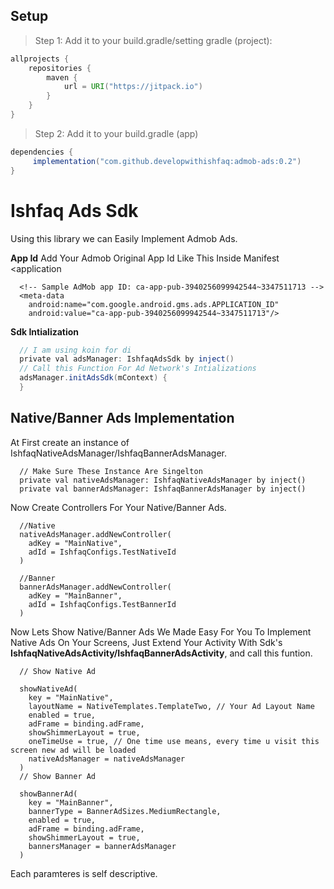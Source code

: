 ## Setup
> Step 1: Add it to your build.gradle/setting gradle (project):
```gradle
allprojects {
    repositories {
        maven {
            url = URI("https://jitpack.io")
        }
    }
}
```
> Step 2: Add it to your build.gradle (app)

```gradle
dependencies {
     implementation("com.github.developwithishfaq:admob-ads:0.2")
}
```

# Ishfaq Ads Sdk
Using this library we can Easily Implement Admob Ads.

**App Id**
Add Your Admob Original App Id Like This Inside Manifest <application 
```
  <!-- Sample AdMob app ID: ca-app-pub-3940256099942544~3347511713 -->
  <meta-data
    android:name="com.google.android.gms.ads.APPLICATION_ID"
    android:value="ca-app-pub-3940256099942544~3347511713"/>
```


**Sdk Intialization**
```gradle
  // I am using koin for di
  private val adsManager: IshfaqAdsSdk by inject()
  // Call this Function For Ad Network's Intializations
  adsManager.initAdsSdk(mContext) {
  }
```
## Native/Banner Ads Implementation
At First create an instance of IshfaqNativeAdsManager/IshfaqBannerAdsManager.
```
  // Make Sure These Instance Are Singelton
  private val nativeAdsManager: IshfaqNativeAdsManager by inject()
  private val bannerAdsManager: IshfaqBannerAdsManager by inject()
```
Now Create Controllers For Your Native/Banner Ads.
```
  //Native
  nativeAdsManager.addNewController(
    adKey = "MainNative",
    adId = IshfaqConfigs.TestNativeId
  )

  //Banner
  bannerAdsManager.addNewController(
    adKey = "MainBanner",
    adId = IshfaqConfigs.TestBannerId
  )
```
Now Lets Show Native/Banner Ads
We Made Easy For You To Implement Native Ads On Your Screens, Just Extend Your Activity With Sdk's **IshfaqNativeAdsActivity/IshfaqBannerAdsActivity**, and call this funtion.

```
  // Show Native Ad

  showNativeAd(
    key = "MainNative",
    layoutName = NativeTemplates.TemplateTwo, // Your Ad Layout Name 
    enabled = true,
    adFrame = binding.adFrame,
    showShimmerLayout = true,
    oneTimeUse = true, // One time use means, every time u visit this screen new ad will be loaded
    nativeAdsManager = nativeAdsManager
  )
  // Show Banner Ad 

  showBannerAd(
    key = "MainBanner",
    bannerType = BannerAdSizes.MediumRectangle,
    enabled = true,
    adFrame = binding.adFrame,
    showShimmerLayout = true,
    bannersManager = bannerAdsManager
  )
```
Each paramteres is self descriptive.


